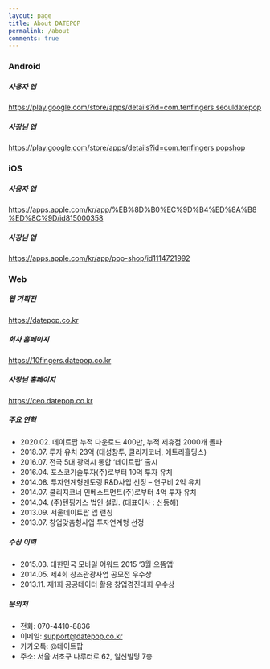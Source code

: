 ```yaml
---
layout: page
title: About DATEPOP
permalink: /about
comments: true
---
```


### Android

##### 사용자 앱

https://play.google.com/store/apps/details?id=com.tenfingers.seouldatepop


##### 사장님 앱

https://play.google.com/store/apps/details?id=com.tenfingers.popshop

### iOS

##### 사용자 앱

https://apps.apple.com/kr/app/%EB%8D%B0%EC%9D%B4%ED%8A%B8%ED%8C%9D/id815000358

##### 사장님 앱

https://apps.apple.com/kr/app/pop-shop/id1114721992


### Web

##### 웹 기획전

https://datepop.co.kr

##### 회사 홈페이지

https://10fingers.datepop.co.kr

##### 사장님 홈페이지

https://ceo.datepop.co.kr


##### 주요 연혁
- 2020.02. 데이트팝 누적 다운로드 400만, 누적 제휴점 2000개 돌파
- 2018.07. 투자 유치 23억 (대성창투, 쿨리지코너, 에트리홀딩스)
- 2016.07. 전국 5대 광역시 통합 ‘데이트팝’ 출시
- 2016.04. 포스코기술투자(주)로부터 10억 투자 유치
- 2014.08. 투자연계형멘토링 R&D사업 선정 – 연구비 2억 유치
- 2014.07. 쿨리지코너 인베스트먼트(주)로부터 4억 투자 유치
- 2014.04. (주)텐핑거스 법인 설립. (대표이사 : 신동해)
- 2013.09. 서울데이트팝 앱 런칭
- 2013.07. 창업맞춤형사업 투자연계형 선정

##### 수상 이력
- 2015.03. 대한민국 모바일 어워드 2015 ‘3월 으뜸앱’
- 2014.05. 제4회 창조관광사업 공모전 우수상
- 2013.11. 제1회 공공데이터 활용 창업경진대회 우수상

##### 문의처
- 전화: 070-4410-8836
- 이메일: support@datepop.co.kr
- 카카오톡: @데이트팝
- 주소: 서울 서초구 나루터로 62, 일신빌딩 7층
